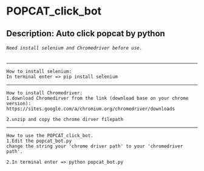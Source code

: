 # POPCAT_click_bot
## Description: Auto click popcat by python
###### `Need install selenium and Chromedriver before use.`  
---  
```
How to install selenium:  
In terminal enter => pip install selenium  
```
---  
```
How to install Chromedriver:  
1.download Chromedirver from the link (download base on your chrome version):
https://sites.google.com/a/chromium.org/chromedriver/downloads
  
2.unzip and copy the chrome dirver filepath   
```
--- 
```
How to use the POPCAT_click_bot.  
1.Edit the popcat_bot.py 
change the string your 'chrome driver path' to your 'chromedriver path'.   
   
2.In terminal enter => python popcat_bot.py  
```
